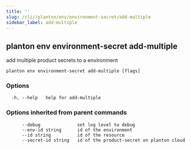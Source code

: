 ```yaml
---
title: ''
slug: /cli//planton/env/environment-secret/add-multiple
sidebar_label: add-multiple
---
```

## planton env environment-secret add-multiple

add multiple product secrets to a environment

```
planton env environment-secret add-multiple [flags]
```

### Options

```
  -h, --help   help for add-multiple
```

### Options inherited from parent commands

```
      --debug              set log level to debug
      --env-id string      id of the environment
      --id string          id of the resource
      --secret-id string   id of the product-secret on planton cloud
```

